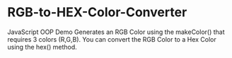# RGB-to-HEX-Color-Converter

JavaScript OOP Demo
Generates an RGB Color using the makeColor() that requires 3 colors (R,G,B).
You can convert the RGB Color to a Hex Color using the hex() method.
